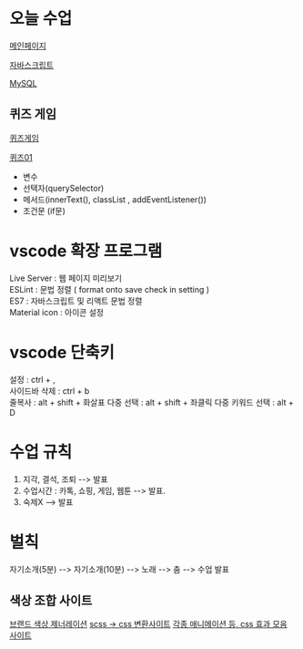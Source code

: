 # 오늘 수업
[메인페이지](https://jaehyuk-lee-0712.github.io/class2024/)   

[자바스크립트](https://jaehyuk-lee-0712.github.io/class2024/javascript/index.html)

[MySQL](https://jaehyuk-lee-0712.github.io/class2024/mysql/index.html)


## 퀴즈 게임
[퀴즈게임](https://jaehyuk-lee-0712.github.io/class2024/quiz/index.html)

[퀴즈01](https://jaehyuk-lee-0712.github.io/class2024/quiz/quiz01.html)
- 변수
- 선택자(querySelector)
- 메서드(innerText(), classList , addEventListener())
- 조건문 (if문)

# vscode  확장 프로그램
Live Server : 웹 페이지 미리보기   
ESLint : 문법 정렬 ( format onto save  check in setting )   
ES7 : 자바스크립트 및 리액트 문법 정렬   
Material icon : 아이콘 설정   

# vscode 단축키
설정 : ctrl + ,    
사이드바 삭제 : ctrl + b   
줄복사 : alt + shift + 화살표
다중 선택 : alt + shift + 좌클릭
다중 키워드 선택 : alt + D 


# 수업 규칙
1. 지각, 결석, 조퇴 --> 발표
2. 수업시간 : 카톡, 쇼핑, 게임, 웹툰 --> 발표.
3. 숙제X --> 발표

# 벌칙
자기소개(5분) --> 자기소개(10분) --> 노래 --> 춤 --> 수업 발표

## 색상 조합 사이트
[브랜드 색상 제너레이션](https://huemint.com/brand-intersection/)
[scss -> css 변환사이트](https://www.sassmeister.com/)
[각종 애니메이션 등, css 효과 모음 사이트](https://wsss.tistory.com/)

